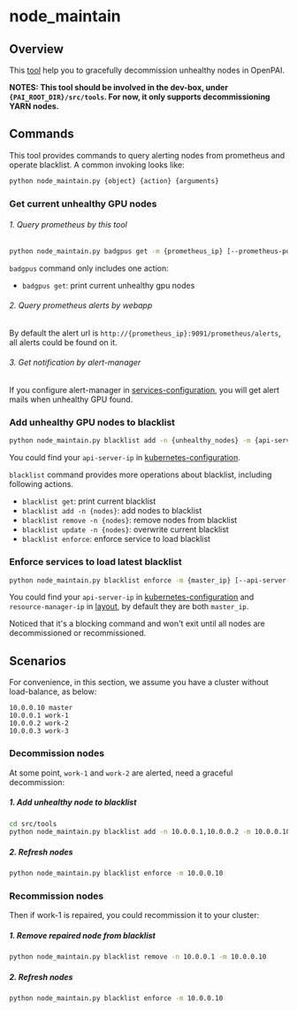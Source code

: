 # node_maintain

## Overview

This [tool](../../src/tools/node_maintain.py) help you to gracefully decommission unhealthy nodes in OpenPAI. 

**NOTES: This tool should be involved in the dev-box, under `{PAI_ROOT_DIR}/src/tools`. For now, it only supports decommissioning YARN nodes.**

## Commands

This tool provides commands to query alerting nodes from prometheus and operate blacklist.
A common invoking looks like:
```bash
python node_maintain.py {object} {action} {arguments}
```

### Get current unhealthy GPU nodes

###### 1. Query prometheus by this tool
```bash
python node_maintain.py badgpus get -m {prometheus_ip} [--prometheus-port {prometheus-port}]
```

`badgpus` command only includes one action:
* `badgpus get`: print current unhealthy gpu nodes

###### 2. Query prometheus alerts by webapp
By default the alert url is `http://{prometheus_ip}:9091/prometheus/alerts`, all alerts could be found on it.

###### 3. Get notification by alert-manager
If you configure alert-manager in [services-configuration](../../examples/cluster-configuration/services-configuration.yaml), 
you will get alert mails when unhealthy GPU found.


### Add unhealthy GPU nodes to blacklist

```bash
python node_maintain.py blacklist add -n {unhealthy_nodes} -m {api-server-ip}
```
You could find your `api-server-ip` in [kubernetes-configuration](../../examples/cluster-configuration/kubernetes-configuration.yaml).

`blacklist` command provides more operations about blacklist, including following actions.

* `blacklist get`: print current blacklist
* `blacklist add -n {nodes}`: add nodes to blacklist
* `blacklist remove -n {nodes}`: remove nodes from blacklist
* `blacklist update -n {nodes}`: overwrite current blacklist
* `blacklist enforce`: enforce service to load blacklist

### Enforce services to load latest blacklist

```bash
python node_maintain.py blacklist enforce -m {master_ip} [--api-server-ip api-server-ip] [--resource-manager-ip resource-manager-ip]
```
You could find your `api-server-ip` in [kubernetes-configuration](../../examples/cluster-configuration/kubernetes-configuration.yaml) and
`resource-manager-ip` in [layout](../../examples/cluster-configuration/layout.yaml), by default they are both `master_ip`.

Noticed that it's a blocking command and won't exit until all nodes are decommissioned or recommissioned.

## Scenarios

For convenience, in this section, we assume you have a cluster without load-balance, as below:
```
10.0.0.10 master
10.0.0.1 work-1
10.0.0.2 work-2
10.0.0.3 work-3
```

### Decommission nodes

At some point, `work-1` and `work-2` are alerted, need a graceful decommission:

##### 1. Add unhealthy node to blacklist

```bash
cd src/tools
python node_maintain.py blacklist add -n 10.0.0.1,10.0.0.2 -m 10.0.0.10 
```

##### 2. Refresh nodes

```bash
python node_maintain.py blacklist enforce -m 10.0.0.10
```

### Recommission nodes

Then if work-1 is repaired, you could recommission it to your cluster:

##### 1. Remove repaired node from blacklist

```bash
python node_maintain.py blacklist remove -n 10.0.0.1 -m 10.0.0.10 
```

##### 2. Refresh nodes

```bash
python node_maintain.py blacklist enforce -m 10.0.0.10
```

